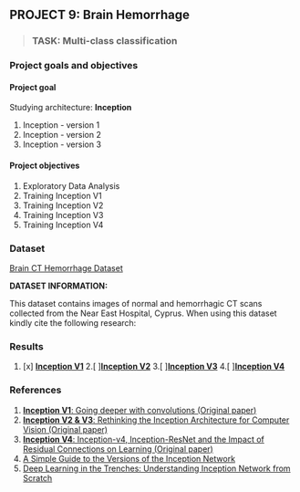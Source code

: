 ## PROJECT 9: Brain Hemorrhage 

> ### TASK: Multi-class classification

### Project goals and objectives

#### Project goal

Studying architecture: **Inception**
1. Inception - version 1
2. Inception - version 2
3. Inception - version 3

#### Project objectives

1. Exploratory Data Analysis
2. Training Inception V1
3. Training Inception V2
4. Training Inception V3
5. Training Inception V4

### Dataset

[Brain CT Hemorrhage Dataset](https://www.kaggle.com/abdulkader90/brain-ct-hemorrhage-dataset/code)

**DATASET INFORMATION:**

This dataset contains images of normal and hemorrhagic CT scans collected from the Near East Hospital, Cyprus. When using this dataset kindly cite the following research:

### Results

1. [x] [**Inception V1**](https://github.com/rttrif/TrifonovRS.Deep_Learning_Portfolio.github.io/blob/main/Project%209:%20Brain%20Hemorrhage/Inception_V1.py)
2.[ ][**Inception V2**]()
3.[ ][**Inception V3**]()
4.[ ][**Inception V4**]()

### References

1. [**Inception V1**: Going deeper with convolutions (Original paper)](https://arxiv.org/pdf/1409.4842v1.pdf)
2. [**Inception V2 & V3**: Rethinking the Inception Architecture for Computer Vision (Original paper)](https://arxiv.org/pdf/1512.00567v3.pdf)
3. [**Inception V4**: Inception-v4, Inception-ResNet and the Impact of Residual Connections on Learning (Original paper)](https://arxiv.org/pdf/1602.07261.pdf)
4. [A Simple Guide to the Versions of the Inception Network](https://towardsdatascience.com/a-simple-guide-to-the-versions-of-the-inception-network-7fc52b863202)
5. [Deep Learning in the Trenches: Understanding Inception Network from Scratch](https://www.analyticsvidhya.com/blog/2018/10/understanding-inception-network-from-scratch/)
